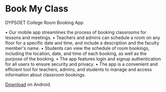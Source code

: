 # Book My Class

DYPSOET College Room Booking App

• Our mobile app streamlines the process of booking classrooms for lessons and meetings.
• Teachers and admins can schedule a room on any floor for a specific date and time, and include a description and the faculty member's name.
• Students can view the schedule of room bookings, including the location, date, and time of each booking, as well as the purpose of the booking.
• The app features login and signup authentication for all users to ensure security and privacy.
• The app is a convenient and efficient tool for teachers, admins, and students to manage and access information about classroom bookings.


[Download](https://github.com/rohanstomar11/book-my-class/blob/master/book-my-class.apk) on Android.
